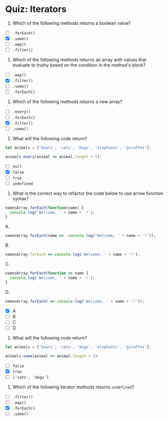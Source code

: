 # Quiz: Iterators

1. Which of the following methods returns a boolean value?

  - [ ] `.forEach()`
  - [x] `.some()`
  - [ ] `.map()`
  - [ ] `.filter()`

1. Which of the following methods returns an array with values that evaluate to truthy based on the condition in the method's block?

  - [ ] `.map()`
  - [x] `.filter()`
  - [ ] `.some()`
  - [ ] `.forEach()`

1. Which of the following methods returns a new array?

  - [ ] `.every()`
  - [ ] `.forEach()`
  - [x] `.filter()`
  - [ ] `.some()`

1. What will the following code return?

  ```javascript
  let animals = ['bears', 'cats', 'dogs', 'elephants', 'giraffes'];

  animals.every(animal => animal.length < 5);
  ```

  - [ ] `null`
  - [x] `false`
  - [ ] `true`
  - [ ] `undefined`

1. What is the correct way to refactor the code below to use arrow function syntax?

  ```javascript
  namesArray.forEach(function(name) {
    console.log('Welcome, ' + name + '!');
  }
  ```

  A.
  ```javascript
  namesArray.forEach(name =>  console.log('Welcome, ' + name + '!'));
  ```

  B.
  ```javascript
  namesArray.forEach => console.log('Welcome, ' + name + '!');
  ```

  C.
  ```javascript
  namesArray.forEach(function => name {
    console.log('Welcome, ' + name + '!');
  }
  ```

  D.
  ```javascript
  namesArray.forEach( => console.log('Welcome, ' + name + '!'));
  ```

  - [x] A
  - [ ] B
  - [ ] C
  - [ ] D

1. What will the following code return?

  ```javascript
  let animals = ['bears', 'cats', 'dogs', 'elephants', 'giraffes'];

  animals.some(animal => animal.length < 5);
  ```

  - [ ] `false`
  - [x] `true`
  - [ ] `['cats', 'dogs']`

1. Which of the following iterator methods returns `undefined`?

  - [ ] `.filter()`
  - [ ] `.map()`
  - [x] `.forEach()`
  - [ ] `.some()`
